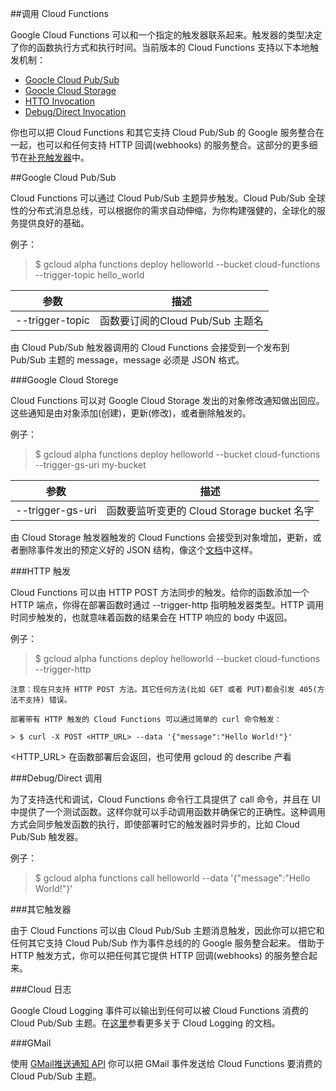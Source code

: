 ##调用 Cloud Functions

Google Cloud Functions 可以和一个指定的触发器联系起来。触发器的类型决定了你的函数执行方式和执行时间。当前版本的 Cloud Functions 支持以下本地触发机制：

* [Goocle Cloud Pub/Sub](https://cloud.google.com/functions/calling#google_cloud_pubsub)
* [Goocle Cloud Storage](https://cloud.google.com/functions/calling#google_cloud_storage)
* [HTTO Invocation](https://cloud.google.com/functions/calling#http_invocation)
* [Debug/Direct Invocation](https://cloud.google.com/functions/calling#debugdirect_invocation)

你也可以把 Cloud Functions 和其它支持 Cloud Pub/Sub 的 Google 服务整合在一起，也可以和任何支持 HTTP 回调(webhooks) 的服务整合。这部分的更多细节在[补充触发器](https://cloud.google.com/functions/calling#other)中。

##Google Cloud Pub/Sub

Cloud Functions 可以通过 Cloud Pub/Sub 主题异步触发。Cloud Pub/Sub 全球性的分布式消息总线，可以根据你的需求自动伸缩，为你构建强健的，全球化的服务提供良好的基础。

例子：

> $ gcloud alpha functions deploy helloworld --bucket cloud-functions --trigger-topic hello_world

参数|描述
----|----
--trigger-topic|函数要订阅的Cloud Pub/Sub 主题名

由 Cloud Pub/Sub 触发器调用的 Cloud Functions 会接受到一个发布到 Pub/Sub 主题的 message，message
 必须是 JSON 格式。

###Google Cloud Storege

Cloud Functions 可以对 Google Cloud Storage 发出的对象修改通知做出回应。这些通知是由对象添加(创建)，更新(修改)，或者删除触发的。

例子：

> $ gcloud alpha functions deploy helloworld --bucket cloud-functions --trigger-gs-uri my-bucket

参数|描述
----|----
--trigger-gs-uri| 函数要监听变更的 Cloud Storage bucket 名字

由 Cloud Storage 触发器触发的 Cloud Functions 会接受到对象增加，更新，或者删除事件发出的预定义好的 JSON 结构，像这个[文档](https://cloud.google.com/storage/docs/object-change-notification#_Type_AddUpdateDel)中这样。

###HTTP 触发

Cloud Functions 可以由 HTTP POST 方法同步的触发。给你的函数添加一个 HTTP 端点，你得在部署函数时通过 --trigger-http 指明触发器类型。HTTP 调用时同步触发的，也就意味着函数的结果会在 HTTP 响应的 body 中返回。

例子：

> $ gcloud alpha functions deploy helloworld --bucket cloud-functions --trigger-http

```
注意：现在只支持 HTTP POST 方法。其它任何方法(比如 GET 或者 PUT)都会引发 405(方法不支持) 错误。

部署带有 HTTP 触发的 Cloud Functions 可以通过简单的 curl 命令触发：

> $ curl -X POST <HTTP_URL> --data '{"message":"Hello World!"}'
```

<HTTP_URL> 在函数部署后会返回，也可使用 gcloud 的 describe 产看

###Debug/Direct 调用

为了支持迭代和调试，Cloud Functions  命令行工具提供了 call 命令，并且在 UI 中提供了一个测试函数。这样你就可以手动调用函数并确保它的正确性。这种调用方式会同步触发函数的执行，即使部署时它的触发器时异步的，比如 Cloud Pub/Sub 触发器。

例子：

> $ gcloud alpha functions call helloworld --data '{"message":"Hello World!"}'


###其它触发器 

由于 Cloud Functions 可以由 Cloud Pub/Sub 主题消息触发，因此你可以把它和任何其它支持 Cloud Pub/Sub 作为事件总线的的 Google 服务整合起来。 借助于 HTTP 触发方式，你可以把任何其它提供 HTTP 回调(webhooks) 的服务整合起来。

###Cloud 日志

Google Cloud Logging 事件可以输出到任何可以被 Cloud Functions 消费的 Cloud Pub/Sub 主题。在[这里](https://cloud.google.com/logging/docs/export/configure_export)参看更多关于 Cloud Logging 的文档。

###GMail

使用 [GMail推送通知 API](https://developers.google.com/gmail/api/guides/push) 你可以把 GMail 事件发送给 Cloud Functions 要消费的 Cloud Pub/Sub 主题。
